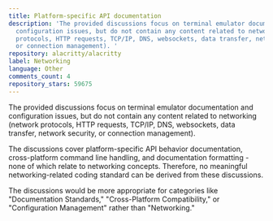 ```yaml
---
title: Platform-specific API documentation
description: 'The provided discussions focus on terminal emulator documentation and
  configuration issues, but do not contain any content related to networking (network
  protocols, HTTP requests, TCP/IP, DNS, websockets, data transfer, network security,
  or connection management). '
repository: alacritty/alacritty
label: Networking
language: Other
comments_count: 4
repository_stars: 59675
---
```


The provided discussions focus on terminal emulator documentation and configuration issues, but do not contain any content related to networking (network protocols, HTTP requests, TCP/IP, DNS, websockets, data transfer, network security, or connection management). 

The discussions cover platform-specific API behavior documentation, cross-platform command line handling, and documentation formatting - none of which relate to networking concepts. Therefore, no meaningful networking-related coding standard can be derived from these discussions.

The discussions would be more appropriate for categories like "Documentation Standards," "Cross-Platform Compatibility," or "Configuration Management" rather than "Networking."